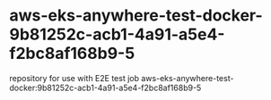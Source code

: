 # aws-eks-anywhere-test-docker-9b81252c-acb1-4a91-a5e4-f2bc8af168b9-5
repository for use with E2E test job aws-eks-anywhere-test-docker:9b81252c-acb1-4a91-a5e4-f2bc8af168b9-5
